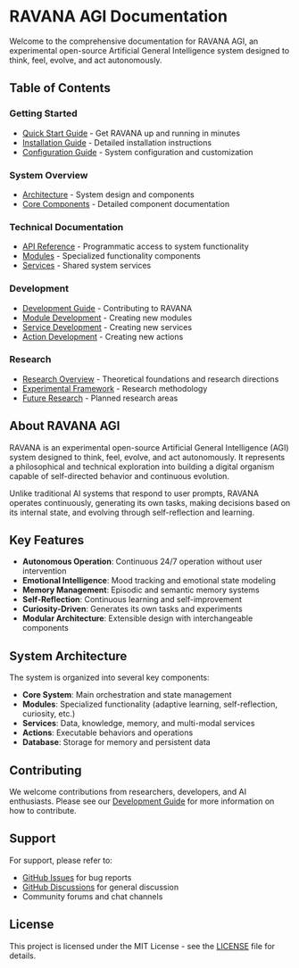 # RAVANA AGI Documentation

Welcome to the comprehensive documentation for RAVANA AGI, an experimental open-source Artificial General Intelligence system designed to think, feel, evolve, and act autonomously.

## Table of Contents

### Getting Started
- [Quick Start Guide](core/quickstart.md) - Get RAVANA up and running in minutes
- [Installation Guide](core/installation.md) - Detailed installation instructions
- [Configuration Guide](core/configuration.md) - System configuration and customization

### System Overview
- [Architecture](core/architecture.md) - System design and components
- [Core Components](core/components.md) - Detailed component documentation

### Technical Documentation
- [API Reference](api/index.md) - Programmatic access to system functionality
- [Modules](modules/index.md) - Specialized functionality components
- [Services](services/index.md) - Shared system services

### Development
- [Development Guide](development/index.md) - Contributing to RAVANA
- [Module Development](development/index.md#module-development) - Creating new modules
- [Service Development](development/index.md#service-development) - Creating new services
- [Action Development](development/index.md#action-development) - Creating new actions

### Research
- [Research Overview](research/index.md) - Theoretical foundations and research directions
- [Experimental Framework](research/index.md#experimental-framework) - Research methodology
- [Future Research](research/index.md#future-research-directions) - Planned research areas

## About RAVANA AGI

RAVANA is an experimental open-source Artificial General Intelligence (AGI) system designed to think, feel, evolve, and act autonomously. It represents a philosophical and technical exploration into building a digital organism capable of self-directed behavior and continuous evolution.

Unlike traditional AI systems that respond to user prompts, RAVANA operates continuously, generating its own tasks, making decisions based on its internal state, and evolving through self-reflection and learning.

## Key Features

- **Autonomous Operation**: Continuous 24/7 operation without user intervention
- **Emotional Intelligence**: Mood tracking and emotional state modeling
- **Memory Management**: Episodic and semantic memory systems
- **Self-Reflection**: Continuous learning and self-improvement
- **Curiosity-Driven**: Generates its own tasks and experiments
- **Modular Architecture**: Extensible design with interchangeable components

## System Architecture

The system is organized into several key components:

- **Core System**: Main orchestration and state management
- **Modules**: Specialized functionality (adaptive learning, self-reflection, curiosity, etc.)
- **Services**: Data, knowledge, memory, and multi-modal services
- **Actions**: Executable behaviors and operations
- **Database**: Storage for memory and persistent data

## Contributing

We welcome contributions from researchers, developers, and AI enthusiasts. Please see our [Development Guide](development/index.md) for more information on how to contribute.

## Support

For support, please refer to:
- [GitHub Issues](https://github.com/OpenSource-Syndicate/RAVANA/issues) for bug reports
- [GitHub Discussions](https://github.com/OpenSource-Syndicate/RAVANA/discussions) for general discussion
- Community forums and chat channels

## License

This project is licensed under the MIT License - see the [LICENSE](../LICENSE) file for details.